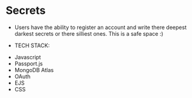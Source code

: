 # Secrets

*  Users have the ability to register an account and write there deepest darkest secrets or there silliest ones. This is a safe space :)


*   TECH STACK:
-   Javascript
-   Passport.js
-   MongoDB Atlas
-   OAuth
-   EJS
-   CSS

